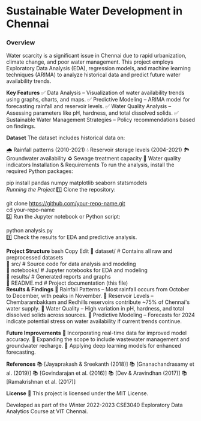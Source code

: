 <h1>Sustainable Water Development in Chennai</h1>


<h3>Overview</h3>
Water scarcity is a significant issue in Chennai due to rapid urbanization, climate change, and poor water management. This project employs Exploratory Data Analysis (EDA), regression models, and machine learning techniques (ARIMA) to analyze historical data and predict future water availability trends.

**Key Features**
✅ Data Analysis – Visualization of water availability trends using graphs, charts, and maps.
✅ Predictive Modeling – ARIMA model for forecasting rainfall and reservoir levels.
✅ Water Quality Analysis – Assessing parameters like pH, hardness, and total dissolved solids.
✅ Sustainable Water Management Strategies – Policy recommendations based on findings.

**Dataset**
The dataset includes historical data on:

🌧️ Rainfall patterns (2010-2021)
💧 Reservoir storage levels (2004-2021)
🏞️ Groundwater availability
♻️ Sewage treatment capacity
🧪 Water quality indicators
Installation & Requirements
To run the analysis, install the required Python packages:


pip install pandas numpy matplotlib seaborn statsmodels  
*Running the Project*
1️⃣ Clone the repository:


git clone https://github.com/your-repo-name.git  
cd your-repo-name  
2️⃣ Run the Jupyter notebook or Python script:


python analysis.py  
3️⃣ Check the results for EDA and predictive analysis.

**Project Structure**
bash
Copy
Edit
📂 dataset/               # Contains all raw and preprocessed datasets  
📂 src/                   # Source code for data analysis and modeling  
📂 notebooks/             # Jupyter notebooks for EDA and modeling  
📂 results/               # Generated reports and graphs  
📜 README.md              # Project documentation (this file)  
**Results & Findings**
📌 Rainfall Patterns – Most rainfall occurs from October to December, with peaks in November.
📌 Reservoir Levels – Chembarambakkam and Redhills reservoirs contribute ~75% of Chennai's water supply.
📌 Water Quality – High variation in pH, hardness, and total dissolved solids across sources.
📌 Predictive Modeling – Forecasts for 2024 indicate potential stress on water availability if current trends continue.

**Future Improvements**
🚀 Incorporating real-time data for improved model accuracy.
🚀 Expanding the scope to include wastewater management and groundwater recharge.
🚀 Applying deep learning models for enhanced forecasting.

**References**
📚 [Jayaprakash & Sreekanth (2018)]
📚 [Gnanachandrasamy et al. (2019)]
📚 [Govindarajan et al. (2016)]
📚 [Dev & Aravindhan (2017)]
📚 [Ramakrishnan et al. (2017)]

**License**
📜 This project is licensed under the MIT License.

Developed as part of the Winter 2022-2023 CSE3040 Exploratory Data Analytics Course at VIT Chennai.
